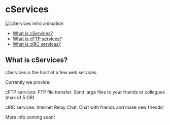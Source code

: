 # cServices

![cServices intro animation](https://death.is-for.me/i/4h70.gif)

- [What is cServices?](https://thewhiteboy503.github.io/cservices/#what-is-cServices)
- [What is cFTP services?](https://thewhiteboy503.github.io/cftpservices)
- [What is cIRC services?](about://blank)

## What is cServices?

cServices is the host of a few web services.

Currently we provide:

cFTP services: FTP file transfer. Send large files to your friends or collegues (max of 5 GB)

cIRC services: Internet Relay Chat. Chat with friends and make new friends! 

More info coming soon!
